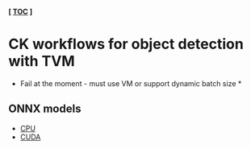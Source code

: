 ﻿**[ [TOC](../README.md) ]**

# CK workflows for object detection with TVM

* Fail at the moment - must use VM or support dynamic batch size *

## ONNX models

* [CPU](https://github.com/octoml/mlops/tree/main/program/mlperf-inference-bench-object-detection-tvm-onnx-cpu)
* [CUDA](https://github.com/octoml/mlops/tree/main/program/mlperf-inference-bench-object-detection-tvm-onnx-gpu)
